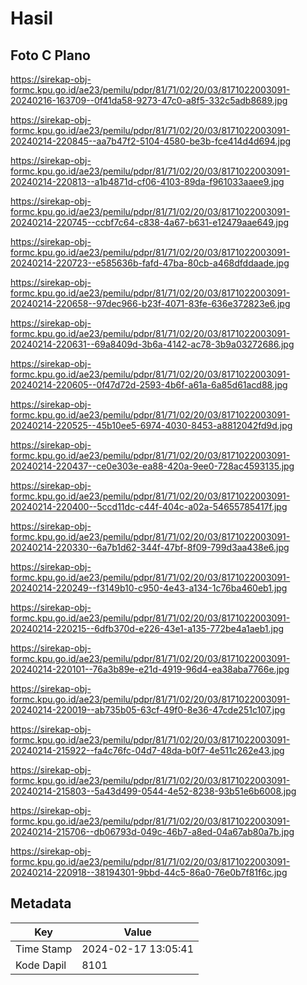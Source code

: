 # Hasil

## Foto C Plano

https://sirekap-obj-formc.kpu.go.id/ae23/pemilu/pdpr/81/71/02/20/03/8171022003091-20240216-163709--0f41da58-9273-47c0-a8f5-332c5adb8689.jpg

https://sirekap-obj-formc.kpu.go.id/ae23/pemilu/pdpr/81/71/02/20/03/8171022003091-20240214-220845--aa7b47f2-5104-4580-be3b-fce414d4d694.jpg

https://sirekap-obj-formc.kpu.go.id/ae23/pemilu/pdpr/81/71/02/20/03/8171022003091-20240214-220813--a1b4871d-cf06-4103-89da-f961033aaee9.jpg

https://sirekap-obj-formc.kpu.go.id/ae23/pemilu/pdpr/81/71/02/20/03/8171022003091-20240214-220745--ccbf7c64-c838-4a67-b631-e12479aae649.jpg

https://sirekap-obj-formc.kpu.go.id/ae23/pemilu/pdpr/81/71/02/20/03/8171022003091-20240214-220723--e585636b-fafd-47ba-80cb-a468dfddaade.jpg

https://sirekap-obj-formc.kpu.go.id/ae23/pemilu/pdpr/81/71/02/20/03/8171022003091-20240214-220658--97dec966-b23f-4071-83fe-636e372823e6.jpg

https://sirekap-obj-formc.kpu.go.id/ae23/pemilu/pdpr/81/71/02/20/03/8171022003091-20240214-220631--69a8409d-3b6a-4142-ac78-3b9a03272686.jpg

https://sirekap-obj-formc.kpu.go.id/ae23/pemilu/pdpr/81/71/02/20/03/8171022003091-20240214-220605--0f47d72d-2593-4b6f-a61a-6a85d61acd88.jpg

https://sirekap-obj-formc.kpu.go.id/ae23/pemilu/pdpr/81/71/02/20/03/8171022003091-20240214-220525--45b10ee5-6974-4030-8453-a8812042fd9d.jpg

https://sirekap-obj-formc.kpu.go.id/ae23/pemilu/pdpr/81/71/02/20/03/8171022003091-20240214-220437--ce0e303e-ea88-420a-9ee0-728ac4593135.jpg

https://sirekap-obj-formc.kpu.go.id/ae23/pemilu/pdpr/81/71/02/20/03/8171022003091-20240214-220400--5ccd11dc-c44f-404c-a02a-54655785417f.jpg

https://sirekap-obj-formc.kpu.go.id/ae23/pemilu/pdpr/81/71/02/20/03/8171022003091-20240214-220330--6a7b1d62-344f-47bf-8f09-799d3aa438e6.jpg

https://sirekap-obj-formc.kpu.go.id/ae23/pemilu/pdpr/81/71/02/20/03/8171022003091-20240214-220249--f3149b10-c950-4e43-a134-1c76ba460eb1.jpg

https://sirekap-obj-formc.kpu.go.id/ae23/pemilu/pdpr/81/71/02/20/03/8171022003091-20240214-220215--6dfb370d-e226-43e1-a135-772be4a1aeb1.jpg

https://sirekap-obj-formc.kpu.go.id/ae23/pemilu/pdpr/81/71/02/20/03/8171022003091-20240214-220101--76a3b89e-e21d-4919-96d4-ea38aba7766e.jpg

https://sirekap-obj-formc.kpu.go.id/ae23/pemilu/pdpr/81/71/02/20/03/8171022003091-20240214-220019--ab735b05-63cf-49f0-8e36-47cde251c107.jpg

https://sirekap-obj-formc.kpu.go.id/ae23/pemilu/pdpr/81/71/02/20/03/8171022003091-20240214-215922--fa4c76fc-04d7-48da-b0f7-4e511c262e43.jpg

https://sirekap-obj-formc.kpu.go.id/ae23/pemilu/pdpr/81/71/02/20/03/8171022003091-20240214-215803--5a43d499-0544-4e52-8238-93b51e6b6008.jpg

https://sirekap-obj-formc.kpu.go.id/ae23/pemilu/pdpr/81/71/02/20/03/8171022003091-20240214-215706--db06793d-049c-46b7-a8ed-04a67ab80a7b.jpg

https://sirekap-obj-formc.kpu.go.id/ae23/pemilu/pdpr/81/71/02/20/03/8171022003091-20240214-220918--38194301-9bbd-44c5-86a0-76e0b7f81f6c.jpg


## Metadata

| Key        | Value               |
| ---------- | ------------------- |
| Time Stamp | 2024-02-17 13:05:41 |
| Kode Dapil | 8101                |



